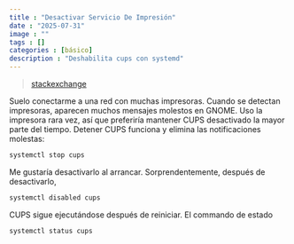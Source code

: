 ```yaml
---
title : "Desactivar Servicio De Impresión"
date : "2025-07-31"
image : ""
tags : []
categories : [básico]
description : "Deshabilita cups con systemd"
---
```



> [stackexchange](https://unix.stackexchange.com/questions/480082/how-to-disable-cups-service-on-reboot-with-systemd) 

Suelo conectarme a una red con muchas impresoras. Cuando se detectan impresoras, aparecen muchos mensajes molestos en GNOME. Uso la impresora rara vez, así que preferiría mantener CUPS desactivado la mayor parte del tiempo. Detener CUPS funciona y elimina las notificaciones molestas:

```sh
systemctl stop cups
```

Me gustaría desactivarlo al arrancar. Sorprendentemente, después de desactivarlo,

```sh
systemctl disabled cups
```

CUPS sigue ejecutándose después de reiniciar. El commando de estado

```sh
systemctl status cups
